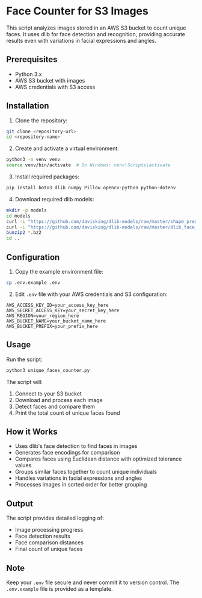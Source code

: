 # Face Counter for S3 Images

This script analyzes images stored in an AWS S3 bucket to count unique faces. It uses dlib for face detection and recognition, providing accurate results even with variations in facial expressions and angles.

## Prerequisites

- Python 3.x
- AWS S3 bucket with images
- AWS credentials with S3 access

## Installation

1. Clone the repository:
```bash
git clone <repository-url>
cd <repository-name>
```

2. Create and activate a virtual environment:
```bash
python3 -m venv venv
source venv/bin/activate  # On Windows: venv\Scripts\activate
```

3. Install required packages:
```bash
pip install boto3 dlib numpy Pillow opencv-python python-dotenv
```

4. Download required dlib models:
```bash
mkdir -p models
cd models
curl -L "https://github.com/davisking/dlib-models/raw/master/shape_predictor_68_face_landmarks.dat.bz2" -o shape_predictor_68_face_landmarks.dat.bz2
curl -L "https://github.com/davisking/dlib-models/raw/master/dlib_face_recognition_resnet_model_v1.dat.bz2" -o dlib_face_recognition_resnet_model_v1.dat.bz2
bunzip2 *.bz2
cd ..
```

## Configuration

1. Copy the example environment file:
```bash
cp .env.example .env
```

2. Edit `.env` file with your AWS credentials and S3 configuration:
```
AWS_ACCESS_KEY_ID=your_access_key_here
AWS_SECRET_ACCESS_KEY=your_secret_key_here
AWS_REGION=your_region_here
AWS_BUCKET_NAME=your_bucket_name_here
AWS_BUCKET_PREFIX=your_prefix_here
```

## Usage

Run the script:
```bash
python3 unique_faces_counter.py
```

The script will:
1. Connect to your S3 bucket
2. Download and process each image
3. Detect faces and compare them
4. Print the total count of unique faces found

## How it Works

- Uses dlib's face detection to find faces in images
- Generates face encodings for comparison
- Compares faces using Euclidean distance with optimized tolerance values
- Groups similar faces together to count unique individuals
- Handles variations in facial expressions and angles
- Processes images in sorted order for better grouping

## Output

The script provides detailed logging of:
- Image processing progress
- Face detection results
- Face comparison distances
- Final count of unique faces

## Note

Keep your `.env` file secure and never commit it to version control. The `.env.example` file is provided as a template.
